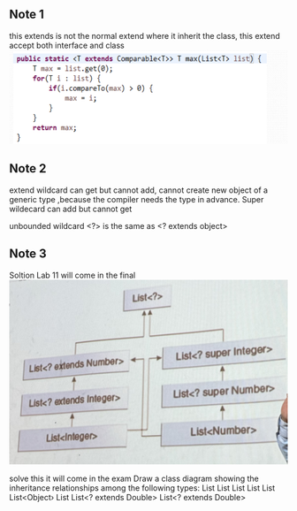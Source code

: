 
## Note 1
this extends is not the normal extend where it inherit the class, this extend accept both interface and class 
![alt text](image-5.png)

## Note 2
extend wildcard can get but cannot add, cannot create new object of a generic type ,because the compiler needs the type in advance.
Super wildecard can add but cannot get

unbounded wildcard <?> is the same as <? extends object>

## Note 3
Soltion Lab 11 will come in the final
![alt text](IMG_3110.jpeg)


solve this it will come in the exam
Draw a class diagram showing the inheritance relationships among the following types:
List<Integer>
List<Number>
List<? extends Integer>
List<? extends Number› 
List‹? super Integer›
List<? super Number>
List<?>
List<Object›
List<Double>
List<? extends Double>
List<? extends Double>
